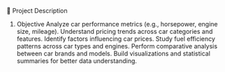 📝 Project Description
1. Objective
Analyze car performance metrics (e.g., horsepower, engine size, mileage).
Understand pricing trends across car categories and features.
Identify factors influencing car prices.
Study fuel efficiency patterns across car types and engines.
Perform comparative analysis between car brands and models.
Build visualizations and statistical summaries for better data understanding.


